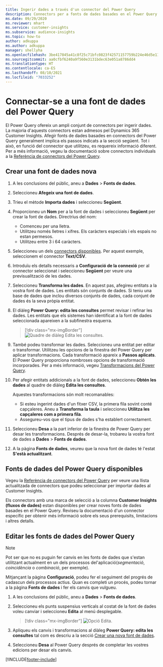 ```yaml
---
title: Ingerir dades a través d'un connector del Power Query
description: Connectors per a fonts de dades basades en el Power Query.
ms.date: 09/29/2020
ms.reviewer: mhart
ms.service: customer-insights
ms.subservice: audience-insights
ms.topic: how-to
author: adkuppa
ms.author: adkuppa
manager: shellyha
ms.openlocfilehash: 3be417845a41c8f25c71bfc0823f42571157759b224e46d5e114037ee3df8329
ms.sourcegitcommit: aa0cfbf6240a9f560e3131bdec63e051a8786dd4
ms.translationtype: HT
ms.contentlocale: ca-ES
ms.lasthandoff: 08/10/2021
ms.locfileid: "7033252"
---
```

# <a name="connect-to-a-power-query-data-source"></a>Connectar-se a una font de dades del Power Query

El Power Query ofereix un ampli conjunt de connectors per ingerir dades. La majoria d'aquests connectors estan admesos pel Dynamics 365 Customer Insights. Afegir fonts de dades basades en connectors del Power Query generalment implica els passos indicats a la secció següent. Tot i això, en funció del connector que utilitzeu, es requereix informació diferent. Per a més informació, vegeu la documentació sobre connectors individuals a la [Referència de connectors del Power Query](/power-query/connectors/).

## <a name="create-a-new-data-source"></a>Crear una font de dades nova

1. A les conclusions del públic, aneu a **Dades** > **Fonts de dades**.

1. Seleccioneu **Afegeix una font de dades**.

1. Trieu el mètode **Importa dades** i seleccioneu **Següent**.

1. Proporcioneu un **Nom** per a la font de dades i seleccioneu **Següent** per crear la font de dades. Directrius del nom: 
   - Comenceu per una lletra.
   - Utilitzeu només lletres i xifres. Els caràcters especials i els espais no estan permesos.
   - Utilitzeu entre 3 i 64 caràcters.

1. Seleccioneu un dels [connectors disponibles](#available-power-query-data-sources). Per aquest exemple, seleccionem el connector **Text/CSV**.

1. Introduïu els detalls necessaris a **Configuració de la connexió** per al connector seleccionat i seleccioneu **Següent** per veure una previsualització de les dades.

1. Seleccioneu **Transforma les dades**. En aquest pas, afegireu entitats a la vostra font de dades. Les entitats són conjunts de dades. Si teniu una base de dades que inclou diversos conjunts de dades, cada conjunt de dades és la seva pròpia entitat.

1. El diàleg **Power Query: edita les consultes** permet revisar i refinar les dades. Les entitats que els sistemes han identificat a la font de dades seleccionada apareixen a la subfinestra esquerra.

   > [!div class="mx-imgBorder"]
   > ![Quadre de diàleg Edita les consultes.](media/data-manager-configure-edit-queries.png "Quadre de diàleg Edita les consultes")

1. També podeu transformar les dades. Seleccioneu una entitat per editar o transformar. Utilitzeu les opcions de la finestra del Power Query per aplicar transformacions. Cada transformació apareix a **Passos aplicats**. El Power Query proporciona nombroses opcions de transformació incorporades. Per a més informació, vegeu [Transformacions del Power Query](/power-query/power-query-what-is-power-query#transformations).

1. Per afegir entitats addicionals a la font de dades, seleccioneu **Obtén les dades** al quadre de diàleg **Edita les consultes**.

   Aquestes transformacions són molt recomanables:

   - Si esteu ingerint dades d'un fitxer CSV, la primera fila sovint conté capçaleres. Aneu a **Transforma la taula** i seleccioneu **Utilitza les capçaleres com a primera fila**.
   - Assegureu-vos que el tipus de dades s'ha establert correctament.

1. Seleccioneu **Desa** a la part inferior de la finestra de Power Query per desar les transformacions. Després de desar-la, trobareu la vostra font de dades a **Dades** > **Fonts de dades**.

1. A la pàgina **Fonts de dades**, veureu que la nova font de dades té l'estat **S'està actualitzant**.

## <a name="available-power-query-data-sources"></a>Fonts de dades del Power Query disponibles

Vegeu la [Referència de connectors del Power Query](/power-query/connectors/) per veure una llista actualitzada de connectors que podeu seleccionar per importar dades al Customer Insights. 

Els connectors amb una marca de selecció a la columna **Customer Insights (fluxos de dades)** estan disponibles per crear noves fonts de dades basades en el Power Query. Reviseu la documentació d'un connector específic per obtenir més informació sobre els seus prerequisits, limitacions i altres detalls.

## <a name="edit-power-query-data-sources"></a>Editar les fonts de dades del Power Query

> [!NOTE]
> Pot ser que no es puguin fer canvis en les fonts de dades que s'estan utilitzant actualment en un dels processos del'aplicació(*segmentació*, *coincidència* o *combinació*, per exemple). 
>
> Mitjançant la pàgina **Configuració**, podeu fer el seguiment del progrés de cadascun dels processos actius. Quan es completi un procés, podeu tornar a la pàgina **Fonts de dades** i fer els canvis que vulgueu.

1. A les conclusions del públic, aneu a **Dades** > **Fonts de dades**.

2. Seleccioneu els punts suspensius verticals al costat de la font de dades voleu canviar i seleccioneu **Edita** al menú desplegable.

   > [!div class="mx-imgBorder"]
   > ![Opció Edita.](media/edit-option-data-sources.png "Opció Edita")

3. Apliqueu els canvis i transformacions al diàleg **Power Query: edita les consultes** tal com es descriu a la secció [Crear una nova font de dades](#create-a-new-data-source).

4. Seleccioneu **Desa** al Power Query després de completar les vostres edicions per desar els canvis.


[!INCLUDE[footer-include](../includes/footer-banner.md)]